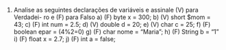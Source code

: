 1. Analise as seguintes declarações de variáveis e assinale (V) para Verdadei-
   ro e (F) para Falso
   a) (F) byte x = 300;
   b) (V) short $mom = 43;
   c) (F) int num = 2.5;
   d) (V) double d = 20;
   e) (V) char c = 25;
   f) (F) boolean epar = (4%2=0)
   g) (F) char nome = “Maria”;
   h) (F) String b = “1”
   i) (F) float x = 2.7;
   j) (F) int a = false;
